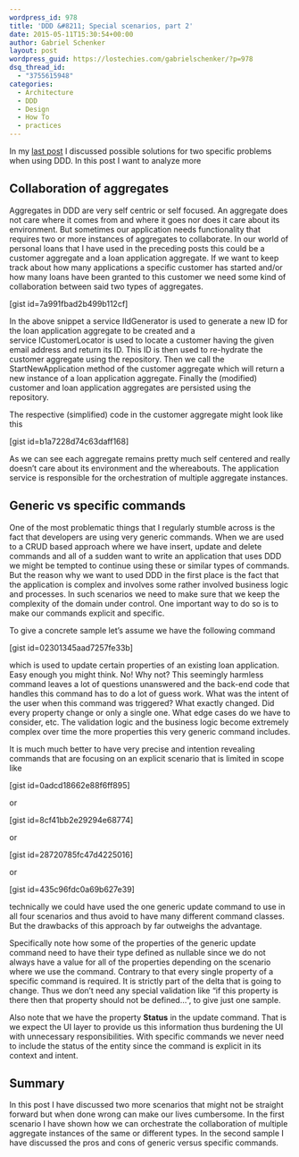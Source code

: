 ```yaml
---
wordpress_id: 978
title: 'DDD &#8211; Special scenarios, part 2'
date: 2015-05-11T15:30:54+00:00
author: Gabriel Schenker
layout: post
wordpress_guid: https://lostechies.com/gabrielschenker/?p=978
dsq_thread_id:
  - "3755615948"
categories:
  - Architecture
  - DDD
  - Design
  - How To
  - practices
---
```

In my [last post](https://lostechies.com/gabrielschenker/2015/05/07/ddd-special-scenarios-part-1/ "DDD – Special scenarios, part 1") I discussed possible solutions for two specific problems when using DDD. In this post I want to analyze more

## Collaboration of aggregates

Aggregates in DDD are very self centric or self focused. An aggregate does not care where it comes from and where it goes nor does it care about its environment. But sometimes our application needs functionality that requires two or more instances of aggregates to collaborate. In our world of personal loans that I have used in the preceding posts this could be a customer aggregate and a loan application aggregate. If we want to keep track about how many applications a specific customer has started and/or how many loans have been granted to this customer we need some kind of collaboration between said two types of aggregates.

[gist id=7a991fbad2b499b112cf]

In the above snippet a service IIdGenerator is used to generate a new ID for the loan application aggregate to be created and a service ICustomerLocator is used to locate a customer having the given email address and return its ID. This ID is then used to re-hydrate the customer aggregate using the repository. Then we call the StartNewApplication method of the customer aggregate which will return a new instance of a loan application aggregate. Finally the (modified) customer and loan application aggregates are persisted using the repository.

The respective (simplified) code in the customer aggregate might look like this

[gist id=b1a7228d74c63daff168]

As we can see each aggregate remains pretty much self centered and really doesn&#8217;t care about its environment and the whereabouts. The application service is responsible for the orchestration of multiple aggregate instances.

## Generic vs specific commands

One of the most problematic things that I regularly stumble across is the fact that developers are using very generic commands. When we are used to a CRUD based approach where we have insert, update and delete commands and all of a sudden want to write an application that uses DDD we might be tempted to continue using these or similar types of commands. But the reason why we want to used DDD in the first place is the fact that the application is complex and involves some rather involved business logic and processes. In such scenarios we need to make sure that we keep the complexity of the domain under control. One important way to do so is to make our commands explicit and specific.

To give a concrete sample let&#8217;s assume we have the following command

[gist id=02301345aad7257fe33b]

which is used to update certain properties of an existing loan application. Easy enough you might think. No! Why not? This seemingly harmless command leaves a lot of questions unanswered and the back-end code that handles this command has to do a lot of guess work. What was the intent of the user when this command was triggered? What exactly changed. Did every property change or only a single one. What edge cases do we have to consider, etc. The validation logic and the business logic become extremely complex over time the more properties this very generic command includes.

It is much much better to have very precise and intention revealing commands that are focusing on an explicit scenario that is limited in scope like

[gist id=0adcd18662e88f6ff895]

or

[gist id=8cf41bb2e29294e68774]

or

[gist id=28720785fc47d4225016]

or

[gist id=435c96fdc0a69b627e39]

technically we could have used the one generic update command to use in all four scenarios and thus avoid to have many different command classes. But the drawbacks of this approach by far outweighs the advantage.

Specifically note how some of the properties of the generic update command need to have their type defined as nullable since we do not always have a value for all of the properties depending on the scenario where we use the command. Contrary to that every single property of a specific command is required. It is strictly part of the delta that is going to change. Thus we don&#8217;t need any special validation like &#8220;if this property is there then that property should not be defined&#8230;&#8221;, to give just one sample.

Also note that we have the property **Status** in the update command. That is we expect the UI layer to provide us this information thus burdening the UI with unnecessary responsibilities. With specific commands we never need to include the status of the entity since the command is explicit in its context and intent.

## Summary

In this post I have discussed two more scenarios that might not be straight forward but when done wrong can make our lives cumbersome. In the first scenario I have shown how we can orchestrate the collaboration of multiple aggregate instances of the same or different types. In the second sample I have discussed the pros and cons of generic versus specific commands.